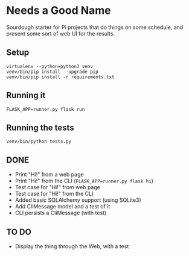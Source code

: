 # Needs a Good Name

Sourdough starter for Pi projects that do things on some schedule, and present some sort of web UI for the results.

## Setup

    virtualenv --python=python3 venv
    venv/bin/pip install --upgrade pip
    venv/bin/pip install -r requirements.txt

## Running it

    FLASK_APP=runner.py flask run

## Running the tests

    venv/bin/python tests.py

## DONE

* Print "Hi!" from a web page
* Print "Hi!" from the CLI (``FLASK_APP=runner.py flask hi``)
* Test case for "Hi!" from web page
* Test case for "Hi!" from the CLI
* Added basic SQLAlchemy support (using SQLite3)
* Add CliMessage model and a test of it
* CLI persists a CliMessage (with test)

## TO DO

* Display the thing through the Web, with a test

